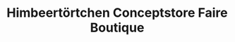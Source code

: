 ---
title: "Himbeertörtchen Conceptstore Faire Boutique"
url: /leverkusen/himbeertoertchen-conceptstore-faire-boutique/
shop: Kosmetik
---